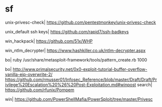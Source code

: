 # sf
unix-privesc-check| https://github.com/pentestmonkey/unix-privesc-check

unix_default ssh keys| https://github.com/rapid7/ssh-badkeys

win_hackpack| https://github.com/51x/WHP

win_ntlm_decrypter| https://www.hashkiller.co.uk/ntlm-decrypter.aspx

bo| ruby /usr/share/metasploit-framework/tools/pattern_create.rb 1000

bo| http://www.primalsecurity.net/0x0-exploit-tutorial-buffer-overflow-vanilla-eip-overwrite-2/
https://github.com/rmusser01/Infosec_Reference/blob/master/Draft/Draft/Privilege%20Escalation%20%26%20Post-Exploitation.md#winpost
search| https://github.com/rfunix/Pompem

win| https://github.com/PowerShellMafia/PowerSploit/tree/master/Privesc

